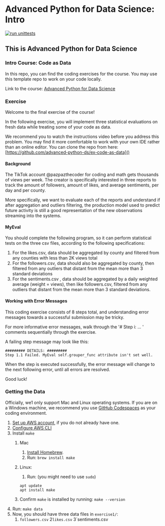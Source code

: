 # Advanced Python for Data Science: Intro



[![run unittests](https://github.com/advanced-python-ds/code-as-data/actions/workflows/run_unittests.yml/badge.svg)](https://github.com/advanced-python-ds/code-as-data/actions/workflows/run_unittests.yml)


## This is Advanced Python for Data Science
### Intro Course: Code as Data

In this repo, you can find the coding exercises for the course.
You may use this template repo to work on your code locally.

Link to the course: [Advanced Python for Data Science](https://www.udemy.com/course/4976196)
### Exercise

Welcome to the final exercise of the course!

In the following exercise, you will implement three statistical evaluations on fresh data while treating some of your
code as data.

We recommend you to watch the instructions video before you address this problem. You may find it more comfortable to
work with your own IDE rather than an online editor. You can clone the repo from
here:  [https://github.com/advanced-python-ds/ex-code-as-data]()

#### Background

The TikTok account @pazpazthecoder for coding and math gets thousands of views per week. The creator is specifically
interested in three reports to track the amount of followers, amount of likes, and average sentiments, per day and per
county.

More specifically, we want to evaluate each of the reports and understand if after aggregation and outliers filtering,
the production model used to predict future activity is still a good representation of the new observations streaming
into the systems.

#### MyEval

You should complete the following program, so it can perform statistical tests on the three csv files, according to the
following specifications:

1. For the likes.csv, data should be aggregated by county and filtered from any counties with less than 2K views total
2. For the followers.csv, data should also be aggregated by county, then filtered from any outliers that distant from
   the mean more than 3 standard deviations
3. For the sentiments.csv , data should be aggregated by a daily weighted average (weight = views), then like
   followers.csv, filtered from any outliers that distant from the mean more than 3 standard deviations.

#### Working with Error Messages

This coding exercise consists of 8 steps total, and understanding error messages towards a successful submission may be
tricky.

For more informative error messages, walk through the '# Step i: ... '  comments sequentially through the exercise.

A failing step message may look like this:

```
######### DETAILS: #########
Step 1.1 Failed. MyEval self.grouper_func attribute isn't set well.
```

When the step is executed successfully, the error message will change to the next following error, until all errors are
resolved.

Good luck!

### Getting the Data
Officially, we1 only support Mac and Linux operating systems. If you are on a Windows machine, we recommend you use [GitHub Codespaces](https://github.com/features/codespaces) as your coding environment.
1. [Set up AWS account](https://docs.aws.amazon.com/accounts/latest/reference/manage-acct-creating.html), if you do not already have one.
2. [Configure AWS CLI](https://docs.aws.amazon.com/cli/latest/userguide/cli-chap-getting-started.html)
3. Install `make`
   1. Mac
      1. [Install Homebrew](https://docs.brew.sh/Installation).
      2. Run: ```brew install make```

   2. Linux:
      1. Run: (you might need to use `sudo`)
      ```
      apt update
      apt install make
      ```
   3. Confirm `make` is installed by running: ```make --version```
4. Run: `make data`
5. Now, you should have three data files in `exercise1/`:
   1. `followers.csv`
   2`likes.csv`
   3`sentiments.csv
